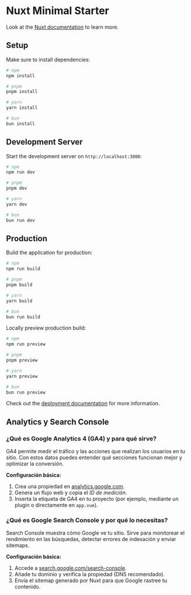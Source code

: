 # Nuxt Minimal Starter

Look at the [Nuxt documentation](https://nuxt.com/docs/getting-started/introduction) to learn more.

## Setup

Make sure to install dependencies:

```bash
# npm
npm install

# pnpm
pnpm install

# yarn
yarn install

# bun
bun install
```

## Development Server

Start the development server on `http://localhost:3000`:

```bash
# npm
npm run dev

# pnpm
pnpm dev

# yarn
yarn dev

# bun
bun run dev
```

## Production

Build the application for production:

```bash
# npm
npm run build

# pnpm
pnpm build

# yarn
yarn build

# bun
bun run build
```

Locally preview production build:

```bash
# npm
npm run preview

# pnpm
pnpm preview

# yarn
yarn preview

# bun
bun run preview
```

Check out the [deployment documentation](https://nuxt.com/docs/getting-started/deployment) for more information.

## Analytics y Search Console

### ¿Qué es Google Analytics 4 (GA4) y para qué sirve?
GA4 permite medir el tráfico y las acciones que realizan los usuarios en tu sitio. Con estos datos puedes entender qué secciones funcionan mejor y optimizar la conversión.

**Configuración básica:**
1. Crea una propiedad en [analytics.google.com](https://analytics.google.com).
2. Genera un flujo web y copia el *ID de medición*.
3. Inserta la etiqueta de GA4 en tu proyecto (por ejemplo, mediante un plugin o directamente en `app.vue`).

### ¿Qué es Google Search Console y por qué lo necesitas?
Search Console muestra cómo Google ve tu sitio. Sirve para monitorear el rendimiento en las búsquedas, detectar errores de indexación y enviar sitemaps.

**Configuración básica:**
1. Accede a [search.google.com/search-console](https://search.google.com/search-console).
2. Añade tu dominio y verifica la propiedad (DNS recomendado).
3. Envía el sitemap generado por Nuxt para que Google rastree tu contenido.
